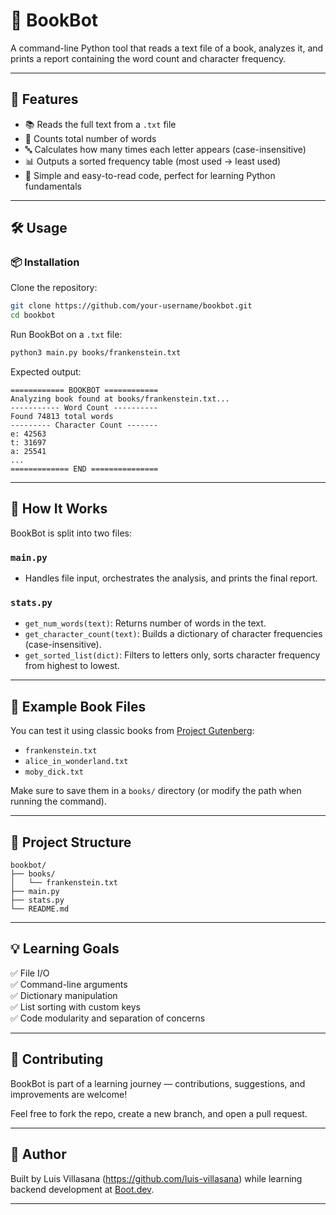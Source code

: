 # 📖 BookBot

A command-line Python tool that reads a text file of a book, analyzes it, and prints a report containing the word count and character frequency.

---

## 🚀 Features

- 📚 Reads the full text from a `.txt` file
- 🔢 Counts total number of words
- 🔤 Calculates how many times each letter appears (case-insensitive)
- 📊 Outputs a sorted frequency table (most used → least used)
- 🧪 Simple and easy-to-read code, perfect for learning Python fundamentals

---

## 🛠️ Usage

### 📦 Installation

Clone the repository:
```bash
git clone https://github.com/your-username/bookbot.git
cd bookbot
```

Run BookBot on a `.txt` file:
```bash
python3 main.py books/frankenstein.txt
```

Expected output:
```
============ BOOKBOT ============
Analyzing book found at books/frankenstein.txt...
----------- Word Count ----------
Found 74813 total words
--------- Character Count -------
e: 42563
t: 31697
a: 25541
...
============= END ===============
```

---

## 🧠 How It Works

BookBot is split into two files:

### `main.py`
- Handles file input, orchestrates the analysis, and prints the final report.

### `stats.py`
- `get_num_words(text)`: Returns number of words in the text.
- `get_character_count(text)`: Builds a dictionary of character frequencies (case-insensitive).
- `get_sorted_list(dict)`: Filters to letters only, sorts character frequency from highest to lowest.

---

## 🧪 Example Book Files

You can test it using classic books from [Project Gutenberg](https://www.gutenberg.org/):
- `frankenstein.txt`
- `alice_in_wonderland.txt`
- `moby_dick.txt`

Make sure to save them in a `books/` directory (or modify the path when running the command).

---

## 📂 Project Structure

```
bookbot/
├── books/
│   └── frankenstein.txt
├── main.py
├── stats.py
└── README.md
```

---

## 💡 Learning Goals

✅ File I/O  
✅ Command-line arguments  
✅ Dictionary manipulation  
✅ List sorting with custom keys  
✅ Code modularity and separation of concerns  

---

## 🤝 Contributing

BookBot is part of a learning journey — contributions, suggestions, and improvements are welcome!

Feel free to fork the repo, create a new branch, and open a pull request.

---

## 🧠 Author

Built by Luis Villasana (https://github.com/luis-villasana) while learning backend development at [Boot.dev](https://boot.dev).

---